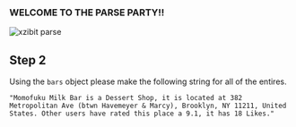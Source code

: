 ### WELCOME TO THE PARSE PARTY!!

![xzibit parse](http://treasure.diylol.com/uploads/post/image/258376/resized_yo-dawg-vim-meme-generator-yo-dawg-i-heard-you-like-parsing-so-we-put-json-in-your-json-so-you-can-parse-while-you-parse-a33525.jpg)

## Step 2

Using the `bars` object please make the following string for all of the entires. 

```
"Momofuku Milk Bar is a Dessert Shop, it is located at 382 Metropolitan Ave (btwn Havemeyer & Marcy), Brooklyn, NY 11211, United States. Other users have rated this place a 9.1, it has 18 Likes."

```
